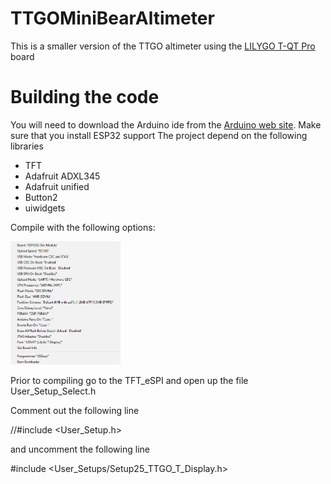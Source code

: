 # TTGOMiniBearAltimeter
This is a smaller version of the TTGO altimeter using the [LILYGO T-QT Pro](https://www.lilygo.cc/products/t-qt-pro?srsltid=AfmBOopF1SZ4JgGggyEN98mcQudv0hQCX8_p8glDDWhrxQgzO5AKA-nX) board

# Building the code

You will need to download the Arduino ide from the [Arduino web site](https://www.arduino.cc/). 
Make sure that you install ESP32 support
The project depend on the following libraries
  - TFT
  - Adafruit ADXL345
  - Adafruit unified
  - Button2
  - uiwidgets
  
Compile with the following options:

<img src="/photos/LILYGo-T-QT.png" width="35%">

Prior to compiling go to the TFT_eSPI and open up the file User_Setup_Select.h

Comment out the following line

//#include <User_Setup.h> 

and uncomment the following line

#include <User_Setups/Setup25_TTGO_T_Display.h> 

